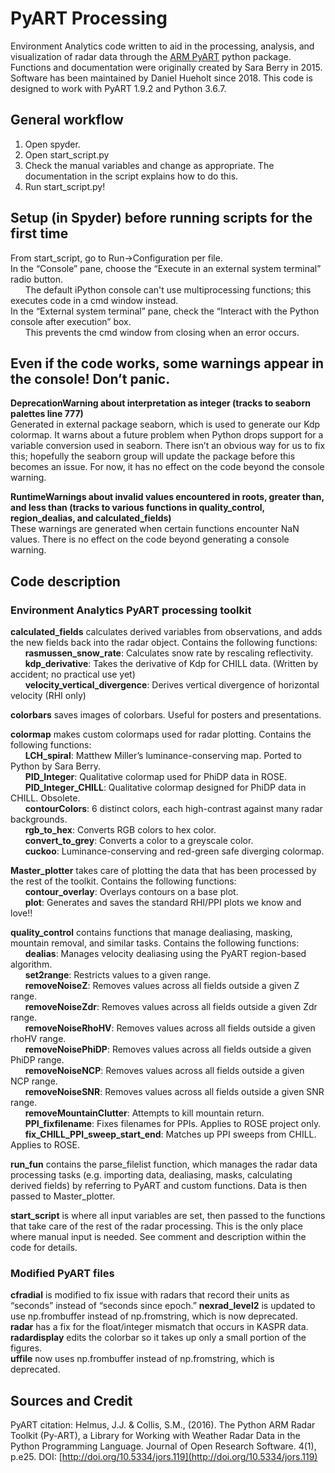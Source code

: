 # PyART Processing

Environment Analytics code written to aid in the processing, analysis, and visualization of radar data through the [ARM PyART](https://github.com/ARM-DOE/pyart) python package. Functions and documentation were originally created by Sara Berry in 2015. Software has been maintained by Daniel Hueholt since 2018. This code is designed to work with PyART 1.9.2 and Python 3.6.7.  

## General workflow
1. Open spyder.
2. Open start_script.py
3. Check the manual variables and change as appropriate. The documentation in the script explains how to do this.
4. Run start_script.py!  

## Setup (in Spyder) before running scripts for the first time
From start_script, go to Run->Configuration per file.  
In the “Console” pane, choose the “Execute in an external system terminal” radio button.  
      The default iPython console can't use multiprocessing functions; this executes code in a cmd window instead.  
In the “External system terminal” pane, check the “Interact with the Python console after execution” box.  
      This prevents the cmd window from closing when an error occurs.

## Even if the code works, some warnings appear in the console! Don’t panic.
**DeprecationWarning about interpretation as integer (tracks to seaborn palettes line 777)**  
Generated in external package seaborn, which is used to generate our Kdp colormap. It warns about a future problem when Python drops support for a variable conversion used in seaborn. There isn’t an obvious way for us to fix this; hopefully the seaborn group will update the package before this becomes an issue. For now, it has no effect on the code beyond the console warning.  

**RuntimeWarnings about invalid values encountered in roots, greater than, and less than (tracks to various functions in quality_control, region_dealias, and calculated_fields)**  
These warnings are generated when certain functions encounter NaN values. There is no effect on the code beyond generating a console warning.

## Code description
### Environment Analytics PyART processing toolkit
**calculated_fields** calculates derived variables from observations, and adds the new fields back into the radar object. Contains the following functions:  
      **rasmussen_snow_rate**: Calculates snow rate by rescaling reflectivity.  
      **kdp_derivative**: Takes the derivative of Kdp for CHILL data. (Written by accident; no practical use yet)  
      **velocity_vertical_divergence**: Derives vertical divergence of horizontal velocity (RHI only)  

**colorbars** saves images of colorbars. Useful for posters and presentations.  

**colormap** makes custom colormaps used for radar plotting. Contains the following functions:  
      **LCH_spiral**: Matthew Miller’s luminance-conserving map. Ported to Python by Sara Berry.  
      **PID_Integer**: Qualitative colormap used for PhiDP data in ROSE.  
      **PID_Integer_CHILL**: Qualitative colormap designed for PhiDP data in CHILL. Obsolete.  
      **contourColors**: 6 distinct colors, each high-contrast against many radar backgrounds.  
      **rgb_to_hex**: Converts RGB colors to hex color.  
      **convert_to_grey**: Converts a color to a greyscale color.  
      **cuckoo**: Luminance-conserving and red-green safe diverging colormap.  
      
**Master_plotter** takes care of plotting the data that has been processed by the rest of the toolkit. Contains the following functions:  
      **contour_overlay**: Overlays contours on a base plot.  
      **plot**: Generates and saves the standard RHI/PPI plots we know and love!! 
      
**quality_control** contains functions that manage dealiasing, masking, mountain removal, and similar tasks. Contains the following functions:  
      **dealias**: Manages velocity dealiasing using the PyART region-based algorithm.  
      **set2range**: Restricts values to a given range.  
      **removeNoiseZ**: Removes values across all fields outside a given Z range.  
      **removeNoiseZdr**: Removes values across all fields outside a given Zdr range.  
      **removeNoiseRhoHV**: Removes values across all fields outside a given rhoHV range.  
      **removeNoisePhiDP**: Removes values across all fields outside a given PhiDP range.  
      **removeNoiseNCP**: Removes values across all fields outside a given NCP range.  
      **removeNoiseSNR**: Removes values across all fields outside a given SNR range.  
      **removeMountainClutter**: Attempts to kill mountain return.  
      **PPI_fixfilename**: Fixes filenames for PPIs. Applies to ROSE project only.  
      **fix_CHILL_PPI_sweep_start_end**: Matches up PPI sweeps from CHILL. Applies to ROSE.  

**run_fun** contains the parse_filelist function, which manages the radar data processing tasks (e.g. importing data, dealiasing, masks, calculating derived fields) by referring to PyART and custom functions. Data is then passed to Master_plotter.  

**start_script** is where all input variables are set, then passed to the functions that take care of the rest of the radar processing. This is the only place where manual input is needed. See comment and description within the code for details.  



### Modified PyART files
**cfradial** is modified to fix issue with radars that record their units as “seconds” instead of “seconds since epoch.”
**nexrad_level2** is updated to use np.frombuffer instead of np.fromstring, which is now deprecated.  
**radar** has a fix for the float/integer mismatch that occurs in KASPR data.  
**radardisplay** edits the colorbar so it takes up only a small portion of the figures.  
**uffile** now uses np.frombuffer instead of np.fromstring, which is deprecated.  

## Sources and Credit
PyART citation:
Helmus, J.J. & Collis, S.M., (2016). The Python ARM Radar Toolkit (Py-ART), a Library for Working with Weather Radar Data in the Python Programming Language. Journal of Open Research Software. 4(1), p.e25. DOI: [http://doi.org/10.5334/jors.119](http://doi.org/10.5334/jors.119)
